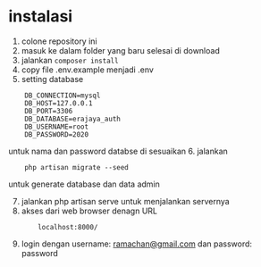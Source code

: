 # instalasi

1. colone repository ini
2. masuk ke dalam folder yang baru selesai di download
3. jalankan ``` composer install ```
4. copy file .env.example menjadi .env
5. setting database 
``` 
    DB_CONNECTION=mysql
    DB_HOST=127.0.0.1
    DB_PORT=3306
    DB_DATABASE=erajaya_auth
    DB_USERNAME=root
    DB_PASSWORD=2020 
```
   untuk nama dan password databse di sesuaikan
6.  jalankan 
```
    php artisan migrate --seed 
```
untuk generate database dan  data admin

7.  jalankan php artisan serve untuk menjalankan servernya
8.  akses dari web browser denagn URL
    ```
        localhost:8000/
    ```
9. login dengan username: ramachan@gmail.com dan password: password

